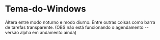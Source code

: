 # Tema-do-Windows
Altera entre modo noturno e modo diurno. Entre outras coisas como barra de tarefas transparente. (OBS não está funcionando o agendamento -- versão alpha em andamento ainda)
